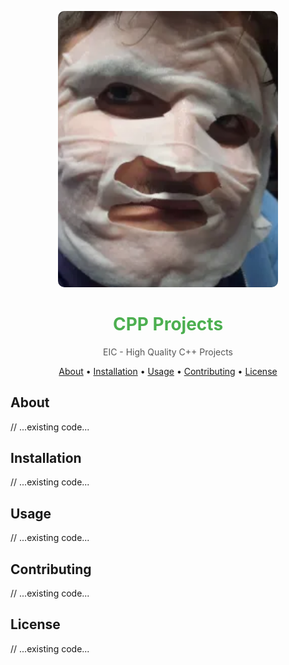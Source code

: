 <p align="center">
  <img src="https://github.com/Axeltheaxelotl/boite-a-foutre/blob/main/Screenshot%20from%202025-01-28%2018-51-38.png?raw=true" alt="Project Screenshot" width="70%" style="border-radius: 10px;"/>
</p>

<h1 align="center" style="color: #4CAF50;">CPP Projects</h1>
<p align="center" style="color: #555555;">EIC - High Quality C++ Projects</p>

<p align="center">
  <a href="#about">About</a> •
  <a href="#installation">Installation</a> •
  <a href="#usage">Usage</a> •
  <a href="#contributing">Contributing</a> •
  <a href="#license">License</a>
</p>

## About
// ...existing code...

## Installation
// ...existing code...

## Usage
// ...existing code...

## Contributing
// ...existing code...

## License
// ...existing code...
